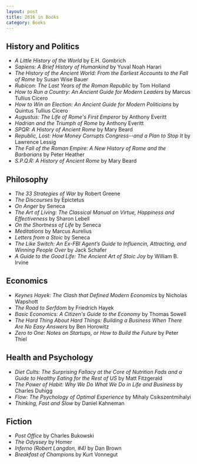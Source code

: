```yaml
---
layout: post
title: 2016 in Books
category: Books
---
```

## History and Politics

- *A Little History of the World* by E.H. Gombrich
- *Sapiens: A Brief History of Humankind* by Yuval Noah Harari
- *The History of the Ancient World: From the Earliest Accounts to the Fall of Rome* by Susan Wise Bauer
- *Rubicon: The Last Years of the Roman Republic* by Tom Holland
- *How to Run a Country: An Ancient Guide for Modern Leaders* by Marcus Tullius Cicero
- *How to Win an Election: An Ancient Guide for Modern Politicians* by Quintus Tullius Cicero
- *Augustus: The Life of Rome's First Emperor* by Anthony Everitt
- *Hadrian and the Triumph of Rome* by Anthony Everitt
- *SPQR: A History of Ancient Rome* by Mary Beard
- *Republic, Lost: How Money Corrupts Congress--and a Plan to Stop It* by Lawrence Lessig
- *The Fall of the Roman Empire: A New History of Rome and the Barbarians* by Peter Heather
- *S.P.Q.R: A History of Ancient Rome* by Mary Beard

## Philosophy

- *The 33 Strategies of War* by Robert Greene
- *The Discourses* by Epictetus
- *On Anger* by Seneca
- *The Art of Living: The Classical Manual on Virtue, Happiness and Effectiveness* by Sharon Lebell
- *On the Shortness of Life* by Seneca
- *Meditations* by Marcus Aurelius
- *Letters from a Stoic* by Seneca
- *The Like Switch: An Ex-FBI Agent’s Guide to Influencin, Attracting, and Winning People Over* by Jack Schafer
- *A Guide to the Good Life: The Ancient Art of Stoic Joy* by William B. Irvine


## Economics

- *Keynes Hayek: The Clash that Defined Modern Economics* by Nicholas Wapshott
- *The Road to Serfdom* by Friedrich Hayek
- *Basic Economics: A Citizen's Guide to the Economy* by Thomas Sowell
- *The Hard Thing About Hard Things: Building a Business When There Are No Easy Answers* by Ben Horowitz
- *Zero to One: Notes on Startups, or How to Build the Future* by Peter Thiel


## Health and Psychology

- *Diet Cults: The Surprising Fallacy at the Core of Nutrition Fads and a Guide to Healthy Eating for the Rest of US* by Matt Fitzgerald
- *The Power of Habit: Why We Do What We Do in Life and Business* by Charles Duhigg
- *Flow: The Psychology of Optimal Experience* by Mihaly Csikszentmihalyi
- *Thinking, Fast and Slow* by Daniel Kahneman


## Fiction

- *Post Office* by Charles Bukowski
- *The Odyssey* by Homer
- *Inferno (Robert Langdon, #4)* by Dan Brown
- *Breakfast of Champions* by Kurt Vonnegut
